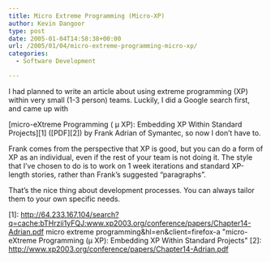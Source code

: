 ```yaml
---
title: Micro Extreme Programming (Micro-XP)
author: Kevin Dangoor
type: post
date: 2005-01-04T14:58:38+00:00
url: /2005/01/04/micro-extreme-programming-micro-xp/
categories:
  - Software Development

---
```

I had planned to write an article about using extreme programming (XP) within very small (1-3 person) teams. Luckily, I did a Google search first, and came up with
  
[micro-eXtreme Programming ( µ XP): Embedding XP Within Standard Projects][1] ([PDF][2]) by Frank Adrian of Symantec, so now I don&#8217;t have to.

Frank comes from the perspective that XP is good, but you can do a form of XP as an individual, even if the rest of your team is not doing it. The style that I&#8217;ve chosen to do is to work on 1 week iterations and standard XP-length stories, rather than Frank&#8217;s suggested &#8220;paragraphs&#8221;.

That&#8217;s the nice thing about development processes. You can always tailor them to your own specific needs.

 [1]: http://64.233.167.104/search?q=cache:bTHrzii1yFQJ:www.xp2003.org/conference/papers/Chapter14-Adrian.pdf micro extreme programming&hl=en&client=firefox-a "micro-eXtreme Programming (µ XP): Embedding XP Within Standard Projects"
 [2]: http://www.xp2003.org/conference/papers/Chapter14-Adrian.pdf